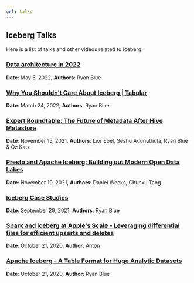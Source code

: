 ```yaml
---
url: talks
---
```

<!--
 - Licensed to the Apache Software Foundation (ASF) under one or more
 - contributor license agreements.  See the NOTICE file distributed with
 - this work for additional information regarding copyright ownership.
 - The ASF licenses this file to You under the Apache License, Version 2.0
 - (the "License"); you may not use this file except in compliance with
 - the License.  You may obtain a copy of the License at
 -
 -   http://www.apache.org/licenses/LICENSE-2.0
 -
 - Unless required by applicable law or agreed to in writing, software
 - distributed under the License is distributed on an "AS IS" BASIS,
 - WITHOUT WARRANTIES OR CONDITIONS OF ANY KIND, either express or implied.
 - See the License for the specific language governing permissions and
 - limitations under the License.
 -->

## Iceberg Talks

Here is a list of talks and other videos related to Iceberg.

### [Data architecture in 2022](https://www.youtube.com/watch?v=1oXmBbB77ak)
**Date**: May 5, 2022, **Authors**: Ryan Blue

### [Why You Shouldn’t Care About Iceberg | Tabular](https://www.youtube.com/watch?v=_GW3GYZK66U)
**Date**: March 24, 2022, **Authors**: Ryan Blue

### [Expert Roundtable: The Future of Metadata After Hive Metastore](https://www.youtube.com/watch?v=7_Pt1g2x-XE)
**Date**: November 15, 2021, **Authors**: Lior Ebel, Seshu Adunuthula, Ryan Blue & Oz Katz

### [Presto and Apache Iceberg: Building out Modern Open Data Lakes](https://www.youtube.com/watch?v=OJQHVPChYHw)
**Date**: November 10, 2021, **Authors**: Daniel Weeks, Chunxu Tang

### [Iceberg Case Studies](https://www.youtube.com/watch?v=Al8feI9QEBc)
**Date**: September 29, 2021, **Authors**: Ryan Blue

### [Spark and Iceberg at Apple's Scale - Leveraging differential files for efficient upserts and deletes](https://www.youtube.com/watch?v=IzkSGKoUxcQ)
**Date**: October 21, 2020, **Author**: Anton

### [Apache Iceberg - A Table Format for Huge Analytic Datasets](https://www.youtube.com/watch?v=mf8Hb0coI6o)
**Date**: October 21, 2020, **Author**: Ryan Blue 
